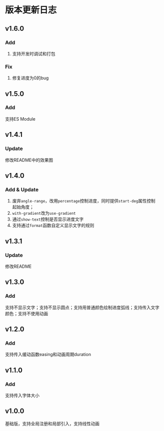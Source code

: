 # 版本更新日志

## v1.6.0

### Add

1. 支持开发时调试和打包

### Fix

1. 修复进度为0的bug

## v1.5.0

### Add

支持ES Module

## v1.4.1

### Update

修改README中的效果图

## v1.4.0

### Add & Update

1. 废弃`angle-range`，改用`percentage`控制进度，同时提供`start-deg`属性控制起始角度；
2. `with-gradient`改为`use-gradient`
3. 通过`show-text`控制是否显示进度文字
4. 支持通过`format`函数自定义显示文字的规则

## v1.3.1

### Update

修改README

## v1.3.0

### Add

支持不显示文字；支持不显示圆点；支持用普通颜色绘制进度弧线；支持传入文字颜色；支持不使用动画

## v1.2.0

### Add

支持传入缓动函数easing和动画周期duration

## v1.1.0

### Add

支持传入字体大小

## v1.0.0

基础版，支持全局注册和局部引入，支持线性动画
